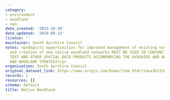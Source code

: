 ```yaml
---
category:
- environment
- woodland
- nan
date_created: '2015-10-30'
date_updated: '2019-09-13'
license: ''
maintainer: South Ayrshire Council
notes: <p>Depicts opportunities for improved management of existing native woodlands,
  and creation of new native woodland networks.MUST BE USED IN CONJUNCTION WITH THE
  TEXT AND OTHER SPATIAL DATA PRODUCTS ACCOMPANYING THE AYRSHIRE AND ARRAN FORESTRY
  AND WOODLAND STRATEGY</p>
organization: South Ayrshire Council
original_dataset_link: https://www.arcgis.com/home/item.html?id=e3b133a049904c1bb64199218198d939
records: 1
resources: []
schema: default
title: Native Woodland
---
```

